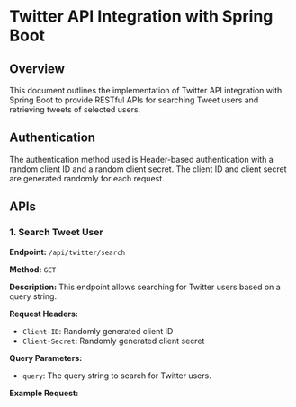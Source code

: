 
 
# Twitter API Integration with Spring Boot
 
## Overview
 
This document outlines the implementation of Twitter API integration with Spring Boot to provide RESTful APIs for searching Tweet users and retrieving tweets of selected users.
 
## Authentication
 
The authentication method used is Header-based authentication with a random client ID and a random client secret. The client ID and client secret are generated randomly for each request.
 
## APIs
 
### 1. Search Tweet User
 
**Endpoint:** `/api/twitter/search`
 
**Method:** `GET`
 
**Description:** This endpoint allows searching for Twitter users based on a query string.
 
**Request Headers:**
- `Client-ID`: Randomly generated client ID
- `Client-Secret`: Randomly generated client secret
 
**Query Parameters:**
- `query`: The query string to search for Twitter users.
 
**Example Request:**
